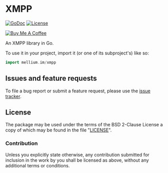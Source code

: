 # XMPP

[![GoDoc](https://godoc.org/mellium.im/xmpp?status.svg)](https://godoc.org/mellium.im/xmpp)
[![License](https://img.shields.io/badge/license-FreeBSD-blue.svg)](https://opensource.org/licenses/BSD-2-Clause)

[![Buy Me A Coffee](https://www.buymeacoffee.com/assets/img/custom_images/purple_img.png)](https://www.buymeacoffee.com/samwhited)

An XMPP library in Go.

To use it in your project, import it (or one of its subproject's) like so:

```go
import mellium.im/xmpp
```

## Issues and feature requests

To file a bug report or submit a feature request, please use the
[issue tracker][issues].

## License

The package may be used under the terms of the BSD 2-Clause License a copy of
which may be found in the file "[LICENSE]".

### Contribution

Unless you explicitly state otherwise, any contribution submitted for inclusion
in the work by you shall be licensed as above, without any additional terms or
conditions.


[issues]: https://www.soquee.net/issues/mellium/xmpp
[LICENSE]: ./LICENSE
